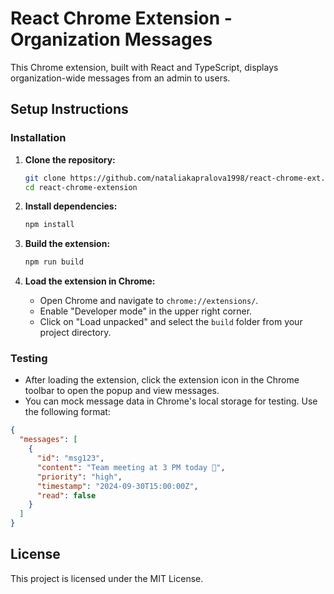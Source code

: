 # React Chrome Extension - Organization Messages

This Chrome extension, built with React and TypeScript, displays organization-wide messages from an admin to users.

## Setup Instructions

### Installation

1. **Clone the repository:**

   ```bash
   git clone https://github.com/nataliakapralova1998/react-chrome-ext.git
   cd react-chrome-extension
   ```

2. **Install dependencies:**

   ```bash
   npm install
   ```

3. **Build the extension:**

   ```bash
   npm run build
   ```

4. **Load the extension in Chrome:**
   - Open Chrome and navigate to `chrome://extensions/`.
   - Enable "Developer mode" in the upper right corner.
   - Click on "Load unpacked" and select the `build` folder from your project directory.

### Testing

- After loading the extension, click the extension icon in the Chrome toolbar to open the popup and view messages.
- You can mock message data in Chrome's local storage for testing. Use the following format:

```json
{
  "messages": [
    {
      "id": "msg123",
      "content": "Team meeting at 3 PM today 🙂",
      "priority": "high",
      "timestamp": "2024-09-30T15:00:00Z",
      "read": false
    }
  ]
}
```

## License

This project is licensed under the MIT License.
